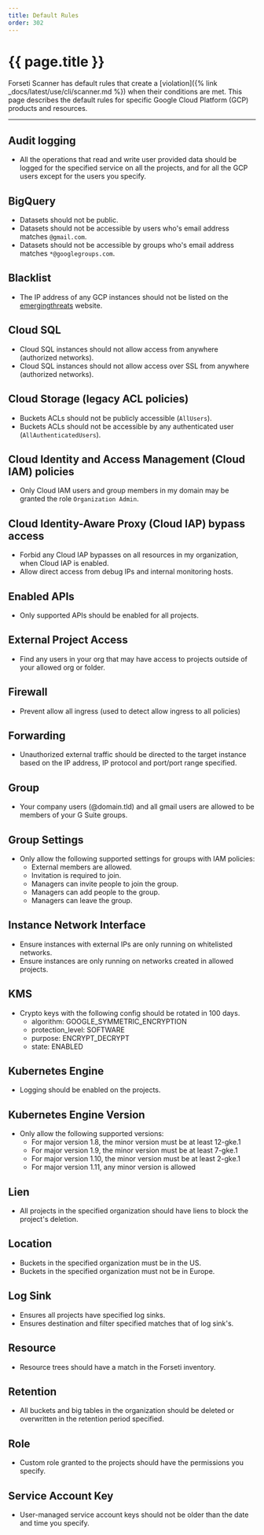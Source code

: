 ```yaml
---
title: Default Rules
order: 302
---
```


# {{ page.title }}

Forseti Scanner has default rules that create a
[violation]({% link _docs/latest/use/cli/scanner.md %}) when their conditions are met.
This page describes the default rules for specific Google Cloud Platform (GCP) products and
resources.

---
## Audit logging
  * All the operations that read and write user provided data should be logged
    for the specified service on all the projects, and for all the GCP users 
    except for the users you specify.
  
## BigQuery
  * Datasets should not be public.
  * Datasets should not be accessible by users who's email address matches `@gmail.com`.
  * Datasets should not be accessible by groups who's email address matches `*@googlegroups.com`.

## Blacklist
  * The IP address of any GCP instances should not be listed on
  the [emergingthreats](https://rules.emergingthreats.net/fwrules/emerging-Block-IPs.txt) website.

## Cloud SQL
  * Cloud SQL instances should not allow access from anywhere (authorized networks).
  * Cloud SQL instances should not allow access over SSL from anywhere (authorized networks).
  
## Cloud Storage (legacy ACL policies)
  * Buckets ACLs should not be publicly accessible (`AllUsers`).
  * Buckets ACLs should not be accessible by any authenticated user (`AllAuthenticatedUsers`).

## Cloud Identity and Access Management (Cloud IAM) policies
  * Only Cloud IAM users and group members in my domain may be granted the role `Organization Admin`.

## Cloud Identity-Aware Proxy (Cloud IAP) bypass access
  * Forbid any Cloud IAP bypasses on all resources in my organization, when Cloud IAP is enabled.
  * Allow direct access from debug IPs and internal monitoring hosts.

## Enabled APIs
  * Only supported APIs should be enabled for all projects.
  
## External Project Access
  * Find any users in your org that may have access to projects outside of your allowed org or folder.
  
## Firewall
  * Prevent allow all ingress (used to detect allow ingress to all policies)

## Forwarding
  * Unauthorized external traffic should be directed to the target instance 
  based on the IP address, IP protocol and port/port range specified.
  
## Group
  * Your company users (@domain.tld) and all gmail users are allowed to be members of your G Suite
  groups.
  
## Group Settings
  * Only allow the following supported settings for groups with IAM policies:
    * External members are allowed.
    * Invitation is required to join.
    * Managers can invite people to join the group.
    * Managers can add people to the group.
    * Managers can leave the group.
  
## Instance Network Interface
  * Ensure instances with external IPs are only running on whitelisted networks.
  * Ensure instances are only running on networks created in allowed projects.
  
## KMS
  * Crypto keys with the following config should be rotated in 100 days.
    * algorithm: GOOGLE_SYMMETRIC_ENCRYPTION
    * protection_level: SOFTWARE
    * purpose: ENCRYPT_DECRYPT
    * state: ENABLED
    
## Kubernetes Engine
  * Logging should be enabled on the projects.
    
## Kubernetes Engine Version
  * Only allow the following supported versions:
    * For major version 1.8, the minor version must be at least 12-gke.1
    * For major version 1.9, the minor version must be at least 7-gke.1
    * For major version 1.10, the minor version must be at least 2-gke.1
    * For major version 1.11, any minor version is allowed
    
## Lien
  * All projects in the specified organization should have liens to block
    the project's deletion.
    
## Location
  * Buckets in the specified organization must be in the US.
  * Buckets in the specified organization must not be in Europe.       
  
## Log Sink
  * Ensures all projects have specified log sinks.
  * Ensures destination and filter specified matches that of log sink's. 
  
## Resource
  * Resource trees should have a match in the Forseti inventory.

## Retention
  * All buckets and big tables in the organization should be deleted or 
    overwritten in the retention period specified.
  
## Role
  * Custom role granted to the projects should have the permissions you specify.

## Service Account Key
  * User-managed service account keys should not be older than the date and time you specify.
